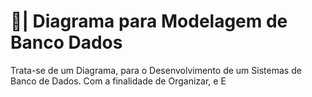 # 🎲| Diagrama para Modelagem de Banco Dados

  Trata-se de um Diagrama, para o Desenvolvimento de um Sistemas de Banco de Dados. Com a finalidade de Organizar, e E
 
